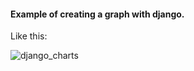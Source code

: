 #### Example of creating a graph with django.

Like this:

![django_charts](https://user-images.githubusercontent.com/62815552/172269064-872f6522-6c20-4114-a13a-680f7c7c2da5.png)